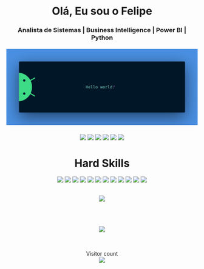 </div>
  <h1 align="center">Olá, Eu sou o Felipe</h1>
  <h3 align="center">Analista de Sistemas | Business Intelligence | Power BI | Python
  <br>
  <br>
</div>

<div align="center">
  <a href="https://github.com/felipedjn">
    <img src="https://raw.githubusercontent.com/felipedjn/felipedjn/master/banner.png" alt="Hello world">
  </a>
</div>
<br>

<div align="center">
  <!-- Work Links -->
  <a href="https://github.com/felipedjn" target="_blank"><img src="https://img.shields.io/badge/GitHub-100000?style=for-the-badge&logo=github&logoColor=white" target="_blank"></a>
  <a href="https://www.linkedin.com/in/luiz-felipe-de-souza-1bb407233/" target="_blank"><img src="https://img.shields.io/badge/-LinkedIn-%230077B5?style=for-the-badge&logo=linkedin&logoColor=white" target="_blank"></a>
  <a href = "mailto:lfsouza1410@gmail.com"><img src="https://img.shields.io/badge/Gmail-D14836?style=for-the-badge&logo=gmail&logoColor=white"></a>
  <!-- Social Links -->
  <a href="https://instagram.com/felipedjn_" target="_blank"><img src="https://img.shields.io/badge/-Instagram-%23E4405F?style=for-the-badge&logo=instagram&logoColor=white" target="_blank"></a>
  <a href="https://behance.net/felipedjn"  target="_blank"><img src="https://img.shields.io/badge/Behance-1769ff?style=for-the-badge&logo=instagram&logoColor=white" target="_blank"></a>
  <!-- OTH Links -->
  <a href="https://steamcommunity.com/id/f" target="_blank"><img src="https://img.shields.io/badge/Steam-000000?style=for-the-badge&logo=steam&logoColor=white" target="_blank"></a>
</div>


</div>
  <h1 align="center">Hard Skills</h1>
</div>
<div align="center">
  <!-- PowerBI --> <img src="https://img.shields.io/badge/PowerBI-FFD43B?style=for-the-badge&logo=powerbi&logoColor=black">
  <!-- Python --> <img src="https://img.shields.io/badge/Python-FFD43B?style=for-the-badge&logo=python&logoColor=blue">
  <!-- Java --> <img src="https://img.shields.io/badge/java-%23ED8B00.svg?style=for-the-badge&logo=openjdk&logoColor=white">
  <!-- Anaconda --> <img src="https://img.shields.io/badge/Anaconda-%2344A833.svg?style=for-the-badge&logo=anaconda&logoColor=white">
  <!-- Microsoft SQL Server --> <img src="https://img.shields.io/badge/Microsoft%20SQL%20Server-CC2927?style=for-the-badge&logo=microsoft%20sql%20server&logoColor=white">
  <!-- MongoDB --> <img src="https://img.shields.io/badge/MongoDB-%234ea94b.svg?style=for-the-badge&logo=mongodb&logoColor=white">
  <!-- MySQL --> <img src="https://img.shields.io/badge/mysql-%2300000f.svg?style=for-the-badge&logo=mysql&logoColor=white">
  <!-- SQLite --> <img src="https://img.shields.io/badge/sqlite-%2307405e.svg?style=for-the-badge&logo=sqlite&logoColor=white">
  <!-- SQL --> <img src="https://img.shields.io/badge/Microsoft%20SQL%20Server-CC2927?style=for-the-badge&logo=microsoft%20sql%20server&logoColor=white">
  <!-- Adobe After Effects --> <img src="https://img.shields.io/badge/Adobe%20After%20Effects-9999FF.svg?style=for-the-badge&logo=Adobe%20After%20Effects&logoColor=white">
  <!-- Adobe Photoshop --> <img src="https://img.shields.io/badge/adobe%20photoshop-%2331A8FF.svg?style=for-the-badge&logo=adobe%20photoshop&logoColor=white">
  <!-- Postman --> <img src="https://img.shields.io/badge/Postman-FF6C37?style=for-the-badge&logo=postman&logoColor=white">
  <br>
</div>

<div align="center">

<br>

![](https://quotes-github-readme.vercel.app/api?type=horizontal&theme=tokyonight)

<br>
<br>

![](https://github-readme-stats.vercel.app/api/top-langs/?username=felipedjn&theme=dracula&hide_border=false&include_all_commits=false&count_private=false&layout=compact)

<br>

<p align="center"> 
  Visitor count<br>
  <img src="https://profile-counter.glitch.me/felipedjn/count.svg" />
</p>

